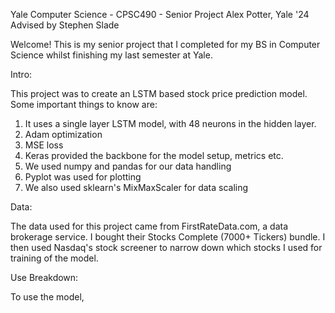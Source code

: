 Yale Computer Science - CPSC490 - Senior Project
Alex Potter, Yale '24
Advised by Stephen Slade

Welcome! 
This is my senior project that I completed for my BS in Computer Science whilst finishing my last semester at Yale. 

Intro:

This project was to create an LSTM based stock price prediction model. Some important things to know are:
1. It uses a single layer LSTM model, with 48 neurons in the hidden layer. 
2. Adam optimization
3. MSE loss
4. Keras provided the backbone for the model setup, metrics etc.
5. We used numpy and pandas for our data handling
6. Pyplot was used for plotting
7. We also used sklearn's MixMaxScaler for data scaling

Data:

The data used for this project came from FirstRateData.com, a data brokerage service. I bought their Stocks Complete (7000+ Tickers)
bundle. I then used Nasdaq's stock screener to narrow down which stocks I used for training of the model. 

Use Breakdown:

To use the model, 
